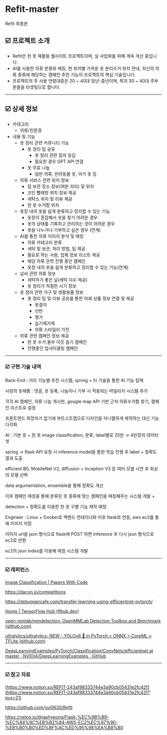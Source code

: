 # Refit-master
Refit 최종본
## ☑️ 프로젝트 소개

- Refit은 헌 옷 재활용 웹사이트 프로젝트이며, 실 사업화를 위해 계속 개선 중입니다.
- AI를 사용한 의류 분류와 매칭, 현 위치별 가까운 옷 분리수거 위치 안내, 자신의 의류 종류에 해당하는 캠페인 추천 기능이 프로젝트의 핵심 기술입니다.
- 프로젝트의 주 사용 연령대층은 20 ~ 40대 청년-중년이며, 특히 30 ~ 40대 주부 분들을 타겟팅으로 합니다.

---

## ☑️ 상세 정보

- 카테고리
    - 의류/친환경
- 내용 및 기능
    - 옷 정리 관련 커뮤니티 기능
        - 옷 정리 팁 공유
            - 옷 정리 관련 질의 응답
            - 필요한 경우 GPT API 연결
        - 옷 무료 나눔
            - 일반 의류, 반려동물 옷, 아기 옷 등
    - 의류 서비스 관련 위치 정보
        - 짐 보관 장소 정보(여분 자리) 및 위치
        - 코인 빨래방 위치 정보 제공
        - 세탁소 위치 및 리뷰 제공
        - 헌 옷 수거함 위치
    - 옷장 내의 옷을 쉽게 분류하고 정리할 수 있는 기능
        - 옷장이 혼잡해서 옷을 찾기 어려운 경우
        - 옷의 상태를 기록하고 관리하는 것이 어려운 경우
        - 옷을 나누거나 기부하고 싶은 경우 (연계)
    - AI를 통한 의류 이미지 분석 및 매칭
        - 의류 카테고리 분류
        - 세탁 및 보관, 처리 방법, 팁 제공
        - 필요로 하는 사람, 업체 정보 리스트 제공
        - 해당 의류 관련 진행 중인 캠페인
        - 옷장 내의 옷을 쉽게 분류하고 정리할 수 있는 기능(연계)
    - 날씨 관련 의류 정보
        - 세탁하기 좋은 날(세탁 지수 제공)
        - 옷 정리가 적절한 시기 정보
    - 옷 정리 관련 가구 및 생활용품 정보
        - 옷 정리 팁 및 리뷰 공유를 통한 아래 상품 정보 연결 및 제공
            - 옷걸이
            - 선반
            - 행거
            - 습기제거제
            - 의류 스타일러 가전
    - 의류 관련 캠페인 정보 제공
        - 헌 옷 수거 불우 이웃 돕기 캠페인
        - 진행중인 업사이클링 캠페인

---

### ☑️ 구현 기술 내역

Back-End : 거리 기능별 추천 시스템, spring + 타 기술을 통한 AI 기능 탑재

사랑의 옷체통 : 댓글, 옷 등록, 나눔이나 기부 시 적용되는 마일리지 시스템 추가

각각 AI 캠페인, 의류 나눔 게시판, google map API 기반 근처 의류수거함 찾기, 캠페인 리스트로 설정

프론트엔드 희망자가 없기에 부트스트랩으로 디자인을 미니멀하게 제작하는 대신 기능 다각화

AI : 기본 옷 + 헌 옷 image classification, 분류, label별로 25만 → 4만장의 데이터셋

spring → flask API 요청 시 inference model을 통한 학습 진행 후 label + 정확도 결과 도출

efficient B0, MobileNet V2, diffusion + inception V3 등 여러 모델 시연 후 최상의 모델 선택

data argumentation, ensemble을 통해 정확도 개선 

이후 캠페인 매칭을 통해 분류된 옷 종류에 맞는 캠페인을 매칭해주는 시스템 개발 +

detection + 정확도를 이용한 헌 옷 구별 기능 제작 예정.

Engineer : Linux + Docker로 백엔드 컨테이너화 이후 flask와 연동, aws ec2를 통해 이미지 저장

이미지 url을 json 형식으로 flask에 POST 하면 inference 후 다시 json 형식으로 ec2로 반환

ec2의 json index를 이용해 매칭 시스템 개발 

---

### ☑️ 레퍼런스

[Image Classification | Papers With Code](https://paperswithcode.com/task/image-classification)

https://dacon.io/competitions

https://debuggercafe.com/transfer-learning-using-efficientnet-pytorch/

[Home | TensorFlow Hub (tfhub.dev)](https://tfhub.dev/)

[open-mmlab/mmdetection: OpenMMLab Detection Toolbox and Benchmark (github.com)](https://github.com/open-mmlab/mmdetection)

[ultralytics/ultralytics: NEW - YOLOv8 🚀 in PyTorch > ONNX > CoreML > TFLite (github.com)](https://github.com/ultralytics/ultralytics/tree/main)

[DeepLearningExamples/PyTorch/Classification/ConvNets/efficientnet at master · NVIDIA/DeepLearningExamples · GitHub](https://github.com/NVIDIA/DeepLearningExamples/tree/master/PyTorch/Classification/ConvNets/efficientnet)

---

### ☑️ 참고 자료

[https://www.notion.so/REFIT-243af98333744e3a90cb05431e2fc42f](https://www.notion.so/REFIT-243af98333744e3a90cb05431e2fc42f?pvs=21)

https://github.com/yuj0630/Refit

https://velog.io/@jaehyeong/Flask-%EC%9B%B9-%EC%84%9C%EB%B2%84-AWS-EC2%EC%97%90-%EB%B0%B0%ED%8F%AC%ED%95%98%EA%B8%B0

